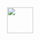 # <a href='http://www.naumen.ru/products/service_desk/'><img src='http://itsm365.ru/img/logo.svg' height='60'></a>